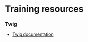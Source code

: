 # Training resources

### Twig

* [Twig documentation](https://twig.symfony.com/doc/2.x/templates.html)

